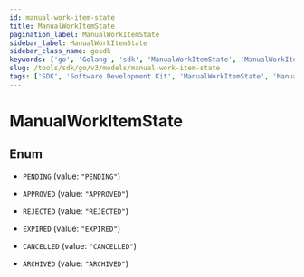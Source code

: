 ```yaml
---
id: manual-work-item-state
title: ManualWorkItemState
pagination_label: ManualWorkItemState
sidebar_label: ManualWorkItemState
sidebar_class_name: gosdk
keywords: ['go', 'Golang', 'sdk', 'ManualWorkItemState', 'ManualWorkItemState'] 
slug: /tools/sdk/go/v3/models/manual-work-item-state
tags: ['SDK', 'Software Development Kit', 'ManualWorkItemState', 'ManualWorkItemState']
---
```


# ManualWorkItemState

## Enum


* `PENDING` (value: `"PENDING"`)

* `APPROVED` (value: `"APPROVED"`)

* `REJECTED` (value: `"REJECTED"`)

* `EXPIRED` (value: `"EXPIRED"`)

* `CANCELLED` (value: `"CANCELLED"`)

* `ARCHIVED` (value: `"ARCHIVED"`)


